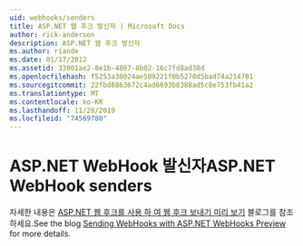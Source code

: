```yaml
---
uid: webhooks/senders
title: ASP.NET 웹 후크 발신자 | Microsoft Docs
author: rick-anderson
description: ASP.NET 웹 후크 발신자
ms.author: riande
ms.date: 01/17/2012
ms.assetid: 33001ae2-8e1b-4807-8b02-16c7fd8ad38d
ms.openlocfilehash: f5253a30024ae509221f0b5270d5bad74a214701
ms.sourcegitcommit: 22fbd8863672c4ad6693b8388ad5c8e753fb41a2
ms.translationtype: MT
ms.contentlocale: ko-KR
ms.lasthandoff: 11/28/2019
ms.locfileid: "74569780"
---
```

# <a name="aspnet-webhook-senders"></a><span data-ttu-id="903a5-103">ASP.NET WebHook 발신자</span><span class="sxs-lookup"><span data-stu-id="903a5-103">ASP.NET WebHook senders</span></span>

<span data-ttu-id="903a5-104">자세한 내용은 [ASP.NET 웹 후크를 사용 하 여 웹 후크 보내기 미리 보기](https://blogs.msdn.com/b/webdev/archive/2015/09/15/sending-webhooks-with-asp-net-webhooks-preview.aspx) 블로그를 참조 하세요.</span><span class="sxs-lookup"><span data-stu-id="903a5-104">See the blog [Sending WebHooks with ASP.NET WebHooks Preview](https://blogs.msdn.com/b/webdev/archive/2015/09/15/sending-webhooks-with-asp-net-webhooks-preview.aspx) for more details.</span></span>
